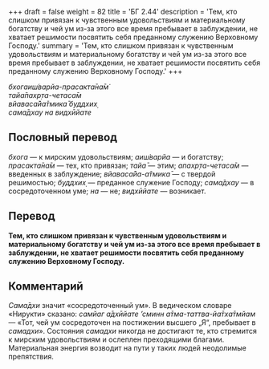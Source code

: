 +++
draft = false
weight = 82
title = 'БГ 2.44'
description = 'Тем, кто слишком привязан к чувственным удовольствиям и материальному богатству и чей ум из-за этого все время пребывает в заблуждении, не хватает решимости посвятить себя преданному служению Верховному Господу.'
summary = 'Тем, кто слишком привязан к чувственным удовольствиям и материальному богатству и чей ум из-за этого все время пребывает в заблуждении, не хватает решимости посвятить себя преданному служению Верховному Господу.'
+++

_бхогаиш́варйа-прасакта̄на̄м̇  
тайа̄пахр̣та-четаса̄м  
вйаваса̄йа̄тмика̄ буддхих̣  
сама̄дхау на видхӣйате_

## Пословный перевод

_бхога_ — к мирским удовольствиям; _аиш́варйа_ — и богатству; _прасакта̄на̄м_ — тех, кто привязан; _тайа̄_ — этим; _апахр̣та_\-_четаса̄м_ — введенных в заблуждение; _вйаваса̄йа_\-_а̄тмика̄_ — с твердой решимостью; _буддхих̣_ — преданное служение Господу; _сама̄дхау_ — в сосредоточенном уме; _на_ — не; _видхӣйате_ — возникает.

## Перевод

**Тем, кто слишком привязан к чувственным удовольствиям и материальному богатству и чей ум из-за этого все время пребывает в заблуждении, не хватает решимости посвятить себя преданному служению Верховному Господу.**

## Комментарий

_Сама̄дхи_ значит «сосредоточенный ум». В ведическом словаре «Нирукти» сказано: _самйаг а̄дхӣйате ’сминн а̄тма-таттва-йа̄тха̄тмйам_ — «Тот, чей ум сосредоточен на постижении высшего „Я“, пребывает в _самадхи_». Состояния _самадхи_ никогда не достигают те, кто стремится к мирским удовольствиям и ослеплен преходящими благами. Материальная энергия возводит на пути у таких людей неодолимые препятствия.
